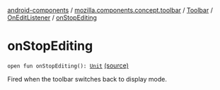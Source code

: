[android-components](../../../index.md) / [mozilla.components.concept.toolbar](../../index.md) / [Toolbar](../index.md) / [OnEditListener](index.md) / [onStopEditing](./on-stop-editing.md)

# onStopEditing

`open fun onStopEditing(): `[`Unit`](https://kotlinlang.org/api/latest/jvm/stdlib/kotlin/-unit/index.html) [(source)](https://github.com/mozilla-mobile/android-components/blob/master/components/concept/toolbar/src/main/java/mozilla/components/concept/toolbar/Toolbar.kt#L164)

Fired when the toolbar switches back to display mode.

